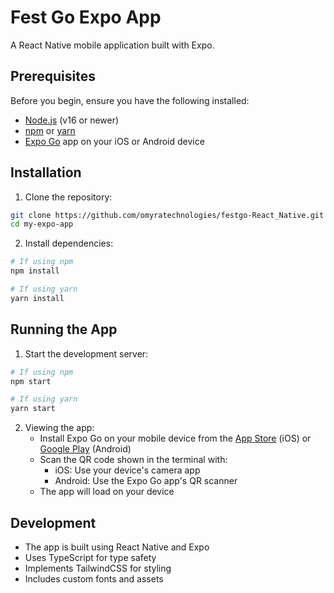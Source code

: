 # Fest Go Expo App

A React Native mobile application built with Expo.

## Prerequisites

Before you begin, ensure you have the following installed:
- [Node.js](https://nodejs.org/) (v16 or newer)
- [npm](https://www.npmjs.com/) or [yarn](https://yarnpkg.com/)
- [Expo Go](https://expo.dev/client) app on your iOS or Android device

## Installation

1. Clone the repository:
```bash
git clone https://github.com/omyratechnologies/festgo-React_Native.git
cd my-expo-app
```

2. Install dependencies:
```bash
# If using npm
npm install

# If using yarn
yarn install
```

## Running the App

1. Start the development server:
```bash
# If using npm
npm start

# If using yarn
yarn start
```

2. Viewing the app:
   - Install Expo Go on your mobile device from the [App Store](https://apps.apple.com/app/expo-go/id982107779) (iOS) or [Google Play](https://play.google.com/store/apps/details?id=host.exp.exponent) (Android)
   - Scan the QR code shown in the terminal with:
     - iOS: Use your device's camera app
     - Android: Use the Expo Go app's QR scanner
   - The app will load on your device

## Development

- The app is built using React Native and Expo
- Uses TypeScript for type safety
- Implements TailwindCSS for styling
- Includes custom fonts and assets
